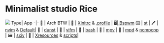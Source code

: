 # Minimalist studio Rice

![](https://wallpapercave.com/wp/lmf9BZk.jpg)
Type| App
-|-
💽 | Arch BTW |
👦 | [Xinitrc](https://github.com/TecPr0gr4mm3r/dotfiles/blob/master/others/.xinitrc) & [.profile](https://github.com/TecPr0gr4mm3r/dotfiles/blob/master/others/.profile) |
🖥|[ Bspwm](https://github.com/TecPr0gr4mm3r/dotfiles/blob/master/bspwm/.config/bspwm/bspwmrc)
⌨ | [st](https://github.com/TecPr0gr4mm3r/dotfiles/tree/master/suckless/st) |
🖊 | [nvim](https://github.com/TecPr0gr4mm3r/dotfiles/blob/master/files/init.vim) & [Default](https://github.com/TecPr0gr4mm3r/dotfiles/blob/master/files/Default.vifm)|
🎉 | [dunst](https://github.com/TecPr0gr4mm3r/dotfiles/blob/master/dunst/.config/dunst/dunstrc) |
📁 | [vifm](https://github.com/TecPr0gr4mm3r/dotfiles/blob/master/vifm/.config/vifm/vifmrc) |
🐚 | [bash](https://github.com/TecPr0gr4mm3r/dotfiles/blob/master/others/.bashrc) |
📼 | [mpv](https://github.com/TecPr0gr4mm3r/dotfiles/blob/master/mpv/.config/mpv/mpv.conf) |
🎵 | [mpd](https://github.com/TecPr0gr4mm3r/dotfiles/blob/master/mpd/.config/mpd/mpd.conf) & [ncmpcpp](https://github.com/TecPr0gr4mm3r/dotfiles/blob/master/mpd/.ncmpcpp/config) |
🖼 | [sxiv](https://github.com/TecPr0gr4mm3r/dotfiles/blob/master/sxiv/.config/sxiv/exec/key-handler) |
 | [Xresources](https://www.youtube.com/watch?v=jgsqfjRslzA) & [scripts](https://github.com/TecPr0gr4mm3r/dotfiles/tree/master/exts)|
